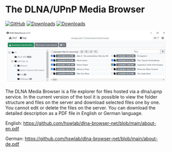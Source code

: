 # The DLNA/UPnP Media Browser
[![GitHub](https://img.shields.io/github/license/hswlab/dlna-browser-net)](https://github.com/hswlab/dlna-browser-net/blob/main/LICENSE)
[![Downloads](https://img.shields.io/github/downloads/hswlab/dlna-browser-net/total)](https://github.com/hswlab/dlna-browser-net/releases/latest)
[![Downloads](https://img.shields.io/github/v/release/hswlab/dlna-browser-net)](https://github.com/hswlab/dlna-browser-net/releases/latest)

![preview](https://github.com/hswlab/dlna-browser-net/raw/main/preview.png)

The DLNA Media Browser is a file explorer for files hosted via a dlna/upnp service. In the current version of the tool it is possible to view the folder structure and files on the server and download selected files one by one. You cannot edit or delete the files on the server. You can download the detailed description as a PDF file in English or German language.

English: https://github.com/hswlab/dlna-browser-net/blob/main/about-en.pdf

German: https://github.com/hswlab/dlna-browser-net/blob/main/about-de.pdf
